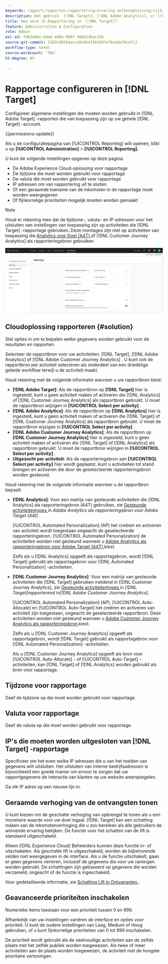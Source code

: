```yaml
---
keywords: rapport;rapporten;rapportering;ervaring wolkenoplossing;tijdzone;tijdzone;valuta;uitsluiten IPs;geschatte opheffing van inkomsten;opbrengst;opheffing van inkomsten;fijnkorrelige prioriteiten;fijnkorrelige prioriteiten
description: Het gebruik  [!DNL Target], [!DNL Adobe Analytics], or [!DNL Adobe Customer Journey Analytics]  als rapporterende bron, specificeert de standaardtijdzone en het muntformaat, voegt IP adressen toe om van rapportering uit te sluiten, en meer.
title: Hoe vorm ik Rapportering in  [!DNL Target]?
feature: Administration & Configuration
role: Admin
exl-id: fd83e60e-64a6-4d0e-909f-480d13bac32b
source-git-commit: 12831d6584acc482db415629d7e70a18e39c47c2
workflow-type: tm+mt
source-wordcount: '761'
ht-degree: 0%

---
```


# Rapportage configureren in [!DNL Target]

Configureer algemene instellingen die moeten worden gebruikt in [!DNL Adobe Target] -rapporten die van toepassing zijn op uw gehele [!DNL Target] -account.

{{permissions-update}}

Als u de configuratiepagina van [!UICONTROL Reporting] wilt openen, klikt u op **[!UICONTROL Administration]** > **[!UICONTROL Reporting].**

U kunt de volgende instellingen opgeven op deze pagina:

* De Adobe Experience Cloud-oplossing voor rapportage
* De tijdzone die moet worden gebruikt voor rapportage
* De valuta die moet worden gebruikt voor rapportage
* IP adressen om van rapportering uit te sluiten
* Of een geraamde toename van de inkomsten in de rapportage moet worden weergegeven
* Of fijnkorrelige prioriteiten mogelijk moeten worden gemaakt

>[!NOTE]
>
>Houd er rekening mee dat de tijdzone-, valuta- en IP-adressen voor het uitsluiten van instellingen van toepassing zijn op activiteiten die [!DNL Target] -rapportage gebruiken. Deze montages zijn niet op activiteiten van toepassing die [ Analytics voor Doel (A4T) ](/help/main/c-integrating-target-with-mac/a4t/a4t.md) of [!DNL Customer Journey Analytics] als rapporteringsbron gebruiken.

![ Meldend pagina ](/help/main/administrating-target/assets/reporting.png)

## Cloudoplossing rapporteren {#solution}

Stel opties in om te bepalen welke gegevens worden gebruikt voor de resultaten en rapporten.

Selecteer de rapportbron voor uw activiteiten, [!DNL Target], [!DNL Adobe Analytics] of [!DNL Adobe Customer Journey Analytics] . U kunt ook de rapportbron per activiteit selecteren als onderdeel van een driedelige geleide workflow terwijl u de activiteit maakt.

Houd rekening met de volgende informatie wanneer u uw rapportbron kiest:

* **[!DNL Adobe Target]**: Als de rapportbron op **[!DNL Target]** hier is ingesteld, kunt u geen activiteit maken of activeren die [!DNL Analytics] of [!DNL Customer Journey Analytics] als rapportbron gebruikt. U moet de rapportbron wijzigen in **[!UICONTROL Select per activity]** .
* **[!DNL Adobe Analytics]**: Als de rapportbron op **[!DNL Analytics]** hier is ingesteld, kunt u geen activiteit maken of activeren die [!DNL Target] of [!DNL Customer Journey Analytics] als rapportbron gebruikt. U moet de rapportbron wijzigen in **[!UICONTROL Select per activity]** .
* **[!DNL Adobe Customer Journey Analytics]**: Als de rapportbron op **[!DNL Customer Journey Analytics]** hier is ingesteld, kunt u geen activiteit maken of activeren die [!DNL Target] of [!DNL Analytics] als rapportbron gebruikt. U moet de rapportbron wijzigen in **[!UICONTROL Select per activity]** .
* **Uitgezocht per activiteit**: Als de rapporteringsbron aan **[!UICONTROL Select per activity]** hier wordt geplaatst, kunt u activiteiten tot stand brengen en activeren die door de geselecteerde rapporteringsbron worden gesteund.

Houd rekening met de volgende informatie wanneer u de rapportbron bepaalt:

* **[!DNL Analytics]**: Voor een matrijs van gesteunde activiteiten die [!DNL Analytics] als rapporteringsbron (A4T) gebruiken, zie [ Gesteunde activiteitentypes ](/help/main/c-integrating-target-with-mac/a4t/a4t.md#section_F487896214BF4803AF78C552EF1669AA) in *Adobe Analytics als rapporteringsbron voor Adobe Target (A4t)*.

  [!UICONTROL Automated Personalization] (AP) het creëren en activeren van activiteit wordt toegestaan ongeacht de geselecteerde rapporteringsbron. [!UICONTROL Automated Personalization] de activiteiten worden niet gesteund wanneer u [ Adobe Analytics als rapporteringsbron voor Adobe Target (A4T) ](/help/main/c-integrating-target-with-mac/a4t/a4t.md) kiest.

  Zelfs als u [!DNL Analytics] opgeeft als rapportagebron, wordt [!DNL Target] gebruikt als rapportagebron voor [!DNL Automated Personalization] -activiteiten.

* **[!DNL Customer Journey Analytics]**: Voor een matrijs van gesteunde activiteiten die [!DNL Target] gebruiken meldend in [!DNL Customer Journey Analytics], zie [ Gesteunde activiteitentypes ](/help/main/c-integrating-target-with-mac/cja/target-reporting-in-cja.md#supported-activities) in *[!DNL Target]rapporterend in[!DNL Adobe Customer Journey Analytics]*.

  [!UICONTROL Automated Personalization] (AP), [!UICONTROL Auto-Allocate] en [!UICONTROL Auto-Target] het creëren en activeren van activiteit zijn toegestaan, ongeacht de geselecteerde rapportbron. Deze activiteiten worden niet gesteund wanneer u [ Adobe Customer Journey Analytics als rapporteringsbron ](/help/main/c-integrating-target-with-mac/cja/target-reporting-in-cja.md) kiest.

  Zelfs als u [!DNL Customer Journey Analytics] opgeeft als rapportagebron, wordt [!DNL Target] gebruikt als rapportagebron voor [!DNL Automated Personalization] -activiteiten.

  Als u [!DNL Customer Journey Analytics] opgeeft als bron voor [!UICONTROL Auto-Allocate] - of [!UICONTROL Auto-Target] -activiteiten, kan [!DNL Target] of [!DNL Analytics] worden gebruikt als bron voor rapportage.

## Tijdzone voor rapportage

Geef de tijdzone op die moet worden gebruikt voor rapportage.

## Valuta voor rapportage

Geef de valuta op die moet worden gebruikt voor rapportage.

## IP&#39;s die moeten worden uitgesloten van [!DNL Target] -rapportage

Specificeer om het even welke IP adressen die u van het melden van gegevens wilt uitsluiten. Het uitsluiten van interne bedrijfsadressen is bijvoorbeeld een goede manier om ervoor te zorgen dat uw rapportgegevens de interactie van klanten op uw website weerspiegelen.

Ga elk IP adres op een nieuwe lijn in.

## Geraamde verhoging van de ontvangsten tonen

U kunt kiezen om de geschatte verhoging van opbrengst te tonen als u een monetaire waarde voor uw doel ingaat. [!DNL Target] kan een schatting maken van de inkomstenverhoging die u zou bereiken als alle gebruikers de winnende ervaring bekijken. De functie voor het schatten van de lift is standaard uitgeschakeld.

Alleen [!DNL Experience Cloud] Beheerders kunnen deze functie in- of uitschakelen. Als geschatte lift is uitgeschakeld, worden de bijbehorende velden niet weergegeven in de interface. Als u de functie uitschakelt, gaan er geen gegevens verloren, inclusief de gegevens die voor uw ramingen worden gebruikt. De schattingen zijn gebaseerd op gegevens die worden verzameld, ongeacht of de functie is ingeschakeld.

Voor gedetailleerde informatie, zie [ Schatting Lift in Ontvangsten ](/help/main/administrating-target/r-target-account-preferences/estimating-lift-in-revenue.md).

## Geavanceerde prioriteiten inschakelen

Numerieke items toestaan voor een prioriteit tussen 0 en 999.

Afhankelijk van uw instellingen variëren de interface en opties voor prioriteit. U kunt de oudere instellingen van Laag, Medium of Hoog gebruiken, of u kunt fijnkorrelige prioriteiten van 0 tot 999 inschakelen.

De prioriteit wordt gebruikt als de veelvoudige activiteiten aan de zelfde plaats met het zelfde publiek worden toegewezen. Als twee of meer activiteiten aan de plaats worden toegewezen, de activiteit met de hoogste prioritaire vertoningen.

